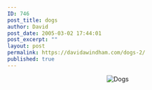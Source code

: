 ```yaml
---
ID: 746
post_title: dogs
author: David
post_date: 2005-03-02 17:44:01
post_excerpt: ""
layout: post
permalink: https://davidawindham.com/dogs-2/
published: true
---
```

<div align="center"><img align="middle" alt="Dogs" title="dogs" src="http://davidawindham.com/boozie12.JPG" /></div>